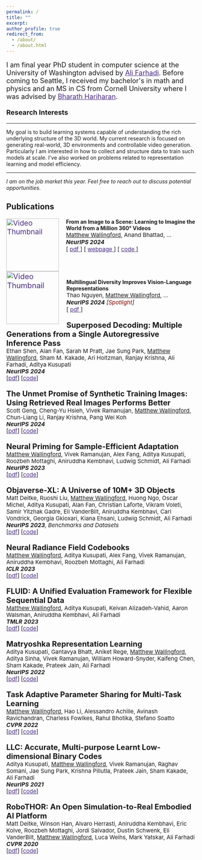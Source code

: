 ```yaml
---
permalink: /
title: ""
excerpt: 
author_profile: true
redirect_from: 
  - /about/
  - /about.html
---
```

<style>
  /* Force all links on this page to light blue */
  a {
    color: #4B2E83 !important;
  }
</style>

<p style="font-size:18px">
I am final year PhD student in computer science at the University of Washington advised by <a href="https://homes.cs.washington.edu/~ali/" style="color: hsl(230, 90%, 40%);">Ali Farhadi</a>. Before coming to Seattle, I received my bachelor's in math and physics and an MS in CS from Cornell University where I was advised by <a href="http://home.bharathh.info/" style="color: hsl(230, 90%, 40%);">Bharath Hariharan</a>. 
<br>
<br>
<b>Research Interests</b>
<hr>
My goal is to build learning systems capable of understanding the rich underlying structure of the 3D world. My current research is focused on generating real-world, 3D environments and controllable video generation. Particularly I am interested in how to collect and structure data to train such models at scale. I've also worked on problems related to representation learning and model efficiency.
<hr>
<em>I am on the job market this year. Feel free to reach out to discuss potential opportunities.</em>




<h2> Publications </h2>
<!-- First Paper -->
<p style="font-size:19px; line-height:1.2; clear: both;">
  <!-- Video thumbnail linking to an MP4 or a larger GIF -->
  <a href="https://example.com/my_video.mp4" target="_blank">
    <img src="https://example.com/my_video_thumbnail.png"
         style="float:left; width:140px; margin-right:1em;"
         alt="Video Thumbnail" />
  </a>
  
  <b>From an Image to a Scene: Learning to Imagine the World from a Million 360° Videos</b><br>
  <span style="font-size:15px;">
    <u>Matthew Wallingford</u>, Anand Bhattad, ...
    <br>
    <em><b>NeurIPS 2024</b></em>
    <br>
    [
      <a href="https://arxiv.org/abs/2412.07770" style="font-size:15px; color: hsl(230, 90%, 40%);">
        pdf
      </a>
    ]
    [
      <a href="https://mattwallingford.github.io/ODIN/" style="font-size:15px; color: hsl(230, 90%, 40%);">
        webpage
      </a>
    ]
    [
      <a href="https://github.com/MattWallingford/360-1M" style="font-size:15px; color: hsl(230, 90%, 40%);">
        code
      </a>
    ]
  </span>
</p>

<!-- Second Paper -->
<p style="font-size:20px; line-height:1.2; clear: both;">
  <!-- Another video thumbnail on the left -->
  <a href="https://raw.githubusercontent.com/MattWallingford/ODIN/main/nyc4.gif" target="_blank">
    <img src="https://example.com/another_video_thumbnail.png"
         style="float:left; width:140px; margin-right:1em;"
         alt="Video Thumbnail" />
  </a>

  <b>Multilingual Diversity Improves Vision-Language Representations</b><br>
  <span style="font-size:15px;">
    Thao Nguyen, <u>Matthew Wallingford</u>, ...
    <br>
    <em><b>NeurIPS 2024</b> [<span style="color:maroon;">Spotlight</span>]</em>
    <br>
    [
      <a href="https://arxiv.org/abs/2406.05184" style="font-size:15px; color: hsl(230, 90%, 40%);">
        pdf
      </a>
    ]
  </span>
</p>


<p style="font-size:20px;  line-height:1.2;"><b>Superposed Decoding: Multiple Generations from a Single Autoregressive Inference Pass</b><br>
<span style="font-size:15px;">Ethan Shen, Alan Fan, Sarah M Pratt, Jae Sung Park, <u>Matthew Wallingford</u>, Sham M. Kakade, Ari Holtzman, Ranjay Krishna, Ali Farhadi, Aditya Kusupati<br>
<em><b>NeurIPS</b> <b>2024</b></em><br>[<a href="https://arxiv.org/abs/2406.05184" style="font-size:15px;" style="color: hsl(230, 90%, 40%);">pdf</a>] [<a href="https://github.com/RAIVNLab/SuperposedDecoding" style="font-size:15px;" style="color: hsl(230, 90%, 40%);">code</a>]</span></p>

<p style="font-size:20px;  line-height:1.2;"><b>The Unmet Promise of Synthetic Training Images: Using Retrieved Real Images Performs Better</b><br>
<span style="font-size:15px;">Scott Geng, Cheng-Yu Hsieh, Vivek Ramanujan, <u>Matthew Wallingford</u>, Chun-Liang Li, Ranjay Krishna, Pang Wei Koh<br>
<em><b>NeurIPS</b> <b>2024</b></em><br>[<a href="https://arxiv.org/abs/2406.05184" style="font-size:15px;" style="color: hsl(230, 90%, 40%);">pdf</a>] [<a href="https://github.com/scottgeng00/unmet-promise" style="font-size:15px;" style="color: hsl(230, 90%, 40%);">code</a>]</span></p>

<p style="font-size:20px;  line-height:1.2;"><b>Neural Priming for Sample-Efficient Adaptation</b><br>
<span style="font-size:15px;"><u>Matthew Wallingford</u>, Vivek Ramanujan, Alex Fang, Aditya Kusupati, Roozbeh Mottaghi, Aniruddha Kembhavi, Ludwig Schmidt, Ali Farhadi<br>
<em><b>NeurIPS</b> <b>2023</b></em><br>[<a href="https://arxiv.org/abs/2306.10191" style="font-size:15px;" style="color: hsl(230, 90%, 40%);">pdf</a>] [<a href="https://github.com/RAIVNLab/neural-priming" style="font-size:15px;" style="color: hsl(230, 90%, 40%);">code</a>]</span></p>

<p style="font-size:20px;  line-height:1.2;"><b>Objaverse-XL: A Universe of 10M+ 3D Objects</b><br>
<span style="font-size:15px;">Matt Deitke, Ruoshi Liu, <u>Matthew Wallingford</u>, Huong Ngo, Oscar Michel, Aditya Kusupati, Alan Fan, Christian Laforte, Vikram Voleti, Samir Yitzhak Gadre, Eli VanderBilt, Aniruddha Kembhavi, Carl Vondrick, Georgia Gkioxari, Kiana Ehsani, Ludwig Schmidt, Ali Farhadi<br>
<em><b>NeurIPS</b> <b>2023</b>, Benchmarks and Datasets</em><br>[<a href="https://objaverse.allenai.org/objaverse-xl-paper.pdf" style="font-size:15px;" style="color: hsl(230, 90%, 40%);">pdf</a>] [<a href="https://github.com/allenai/objaverse-xl" style="font-size:15px;" style="color: hsl(230, 90%, 40%);">code</a>]</span></p>

<p style="font-size:20px;  line-height:1.2;"><b>Neural Radiance Field Codebooks</b><br>
<span style="font-size:15px;"><u>Matthew Wallingford</u>, Aditya Kusupati, Alex Fang, Vivek Ramanujan, Aniruddha Kembhavi, Roozbeh Mottaghi, Ali Farhadi<br>
<em><b>ICLR</b> <b>2023</b></em><br>[<a href="https://arxiv.org/abs/2301.04101" style="font-size:15px;" style="color: hsl(230, 90%, 40%);">pdf</a>] [<a href="https://github.com/MattWallingford/NeuralRadianceFieldCodebooks" style="font-size:15px;" style="color: hsl(230, 90%, 40%);">code</a>]</span></p>

<p style="font-size:20px;  line-height:1.2;"><b>FLUID: A Unified Evaluation Framework for Flexible Sequential Data</b><br>
<span style="font-size:15px;"><u>Matthew Wallingford</u>, Aditya Kusupati, Keivan Alizadeh-Vahid, Aaron Walsman, Aniruddha Kembhavi, Ali Farhadi<br>
<em><b>TMLR</b> <b>2023</b></em><br>[<a href="https://arxiv.org/pdf/2007.02519.pdf" style="font-size:15px;" style="color: hsl(230, 90%, 40%);">pdf</a>] [<a href="https://github.com/RAIVNLab/FLUID" style="font-size:15px;" style="color: hsl(230, 90%, 40%);">code</a>]</span></p>

<p style="font-size:20px;  line-height:1.2;"><b>Matryoshka Representation Learning</b><br>
<span style="font-size:15px;">Aditya Kusupati, Gantavya Bhatt, Aniket Rege, <u>Matthew Wallingford</u>, Aditya Sinha, Vivek Ramanujan, William Howard-Snyder, Kaifeng Chen, Sham Kakade, Prateek Jain, Ali Farhadi<br>
<em><b>NeurIPS</b> <b>2022</b></em><br>[<a href="https://arxiv.org/pdf/2205.13147.pdf" style="font-size:15px;" style="color: hsl(230, 90%, 40%);">pdf</a>] [<a href="https://github.com/RAIVNLab/MRL" style="font-size:15px;" style="color: hsl(230, 90%, 40%);">code</a>]</span></p>

<p style="font-size:20px;  line-height:1.2;"><b>Task Adaptive Parameter Sharing for Multi-Task Learning</b><br>
<span style="font-size:15px;"><u>Matthew Wallingford</u>, Hao Li, Alessandro Achille, Avinash Ravichandran, Charless Fowlkes, Rahul Bhotika, Stefano Soatto<br>
<em><b>CVPR</b> <b>2022</b></em><br>[<a href="https://arxiv.org/pdf/2203.16708.pdf" style="font-size:15px;" style="color: hsl(230, 90%, 40%);">pdf</a>] [<a href="https://github.com/MattWallingford/TAPS" style="font-size:15px;" style="color: hsl(230, 90%, 40%);">code</a>]</span></p>

<p style="font-size:20px;  line-height:1.2;"><b>LLC: Accurate, Multi-purpose Learnt Low-dimensional Binary Codes</b><br>
<span style="font-size:15px;">Aditya Kusupati, <u>Matthew Wallingford</u>, Vivek Ramanujan, Raghav Somani, Jae Sung Park, Krishna Pillutla, Prateek Jain, Sham Kakade, Ali Farhadi<br>
<em><b>NeurIPS</b> <b>2021</b></em><br>[<a href="https://arxiv.org/pdf/2106.01487.pdf" style="font-size:15px;" style="color: hsl(230, 90%, 40%);">pdf</a>] [<a href="https://github.com/RAIVNLab/LLC" style="font-size:15px;" style="color: hsl(230, 90%, 40%);">code</a>]</span></p>

<p style="font-size:20px;  line-height:1.2;"><b>RoboTHOR: An Open Simulation-to-Real Embodied AI Platform</b><br>
<span style="font-size:15px;">Matt Deitke, Winson Han, Alvaro Herrasti, Aniruddha Kembhavi, Eric Kolve, Roozbeh Mottaghi, Jordi Salvador, Dustin Schwenk, Eli VanderBilt, <u>Matthew Wallingford</u>, Luca Weihs, Mark Yatskar, Ali Farhadi<br>
<em><b>CVPR</b> <b>2020</b></em><br>[<a href="https://arxiv.org/pdf/2203.16708.pdf" style="font-size:15px;" style="color: hsl(230, 90%, 40%);">pdf</a>] [<a href="https://github.com/allenai/robothor-challenge" style="font-size:15px;" style="color: hsl(230, 90%, 40%);">code</a>]</span></p>
